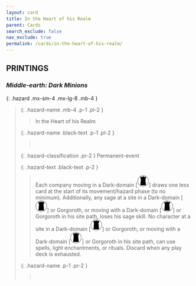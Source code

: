 ```yaml
---
layout: card
title: In the Heart of his Realm
parent: Cards
search_exclude: false
nav_exclude: true
permalink: /cards/in-the-heart-of-his-realm/
---
```


## PRINTINGS


### _Middle-earth: Dark Minions_

{: .hazard .mx-sm-4 .mx-lg-8 .mb-4 }
> {: .hazard-name .mb-4 .p-1 .pl-2 }
> > <div class="hazard-mp"></div>
> > <div class="card-name">In the Heart of his Realm</div>
>
> {: .hazard-name .black-text .p-1 .pl-2 }
> > &nbsp;
>
> {: .hazard-classification .pr-2 }
> Permanent-event
>
> {: .hazard-text .black-text .p-2 }
> > Each company moving in a Dark-domain \[![](/assets/images/dark-domain.svg)] draws one less card at the start of its movement/hazard phase (to no minimum). Additionally, any sage at a site in a Dark-domain \[![](/assets/images/dark-domain.svg)] or Gorgoroth, or moving with a Dark-domain \[![](/assets/images/dark-domain.svg)] or Gorgoroth in his site path, loses his sage skill. No character at a site in a Dark-domain \[![](/assets/images/dark-domain.svg)] or Gorgoroth, or moving with a Dark-domain \[![](/assets/images/dark-domain.svg)] or Gorgoroth in his site path, can use spells, light enchantments, or rituals. Discard when any play deck is exhausted.  
>
> {: .hazard-name .p-1 .pr-2 }
> > <div class="card-shield"></div>
> > <div class="card-corruption">&nbsp;</div>
